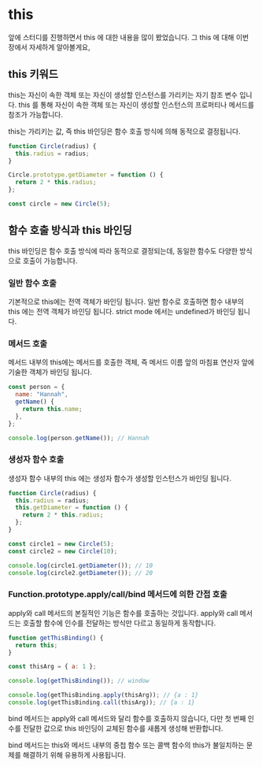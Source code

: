 # this

앞에 스터디를 진행하면서 this 에 대한 내용을 많이 봤었습니다. 그 this 에 대해 이번 장에서 자세하게 알아볼게요,

## this 키워드

this는 자신이 속한 객체 또는 자신이 생성할 인스턴스를 가리키는 자기 참조 변수 입니다. this 를 통해 자신이 속한 객체 또는 자신이 생성할 인스턴스의 프로퍼티나 메서드를 참조가 가능합니다.

this는 가리키는 값, 즉 this 바인딩은 함수 호출 방식에 의해 동적으로 결정됩니다.

```js
function Circle(radius) {
  this.radius = radius;
}

Circle.prototype.getDiameter = function () {
  return 2 * this.radius;
};

const circle = new Circle(5);
```

## 함수 호출 방식과 this 바인딩

this 바인딩은 함수 호출 방식에 따라 동적으로 결정되는데, 동일한 함수도 다양한 방식으로 호출이 가능합니다.

### 일반 함수 호출

기본적으로 this에는 전역 객체가 바인딩 됩니다.
일반 함수로 호출하면 함수 내부의 this 에는 전역 객체가 바인딩 됩니다. strict mode 에서는 undefined가 바인딩 됩니다.

### 메서드 호출

메서드 내부의 this에는 메서드를 호출한 객체, 즉 메서드 이름 앞의 마침표 연산자 앞에 기술한 객체가 바인딩 됩니다.

```js
const person = {
  name: "Hannah",
  getName() {
    return this.name;
  },
};

console.log(person.getName()); // Hannah
```

### 생성자 함수 호출

생성자 함수 내부의 this 에는 생성자 함수가 생성할 인스턴스가 바인딩 됩니다.

```js
function Circle(radius) {
  this.radius = radius;
  this.getDiameter = function () {
    return 2 * this.radius;
  };
}

const circle1 = new Circle(5);
const circle2 = new Circle(10);

console.log(circle1.getDiameter()); // 10
console.log(circle2.getDiameter()); // 20
```

### Function.prototype.apply/call/bind 메서드에 의한 간접 호출

apply와 call 메서드의 본질적인 기능은 함수를 호출하는 것입니다.
apply와 call 메서드는 호출할 함수에 인수를 전달하는 방식만 다르고 동일하게 동작합니다.

```js
function getThisBinding() {
  return this;
}

const thisArg = { a: 1 };

console.log(getThisBinding()); // window

console.log(getThisBinding.apply(thisArg)); // {a : 1}
console.log(getThisBinding.call(thisArg)); // {a : 1}
```

bind 메서드는 apply와 call 메서드와 달리 함수를 호출하지 않습니다, 다만 첫 번째 인수를 전달한 값으로 this 바인딩이 교체된 함수를 새롭게 생성해 반환합니다.

bind 메서드는 this와 메서드 내부의 중첩 함수 또는 콜백 함수의 this가 불일치하는 문제를 해결하기 위해 유용하게 사용됩니다.
